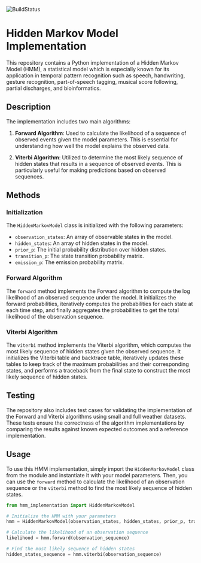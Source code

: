 ![BuildStatus](https://github.com/zyj1729/HW6-HMM/actions/workflows/main.yml/badge.svg?event=push)
# Hidden Markov Model Implementation

This repository contains a Python implementation of a Hidden Markov Model (HMM), a statistical model which is especially known for its application in temporal pattern recognition such as speech, handwriting, gesture recognition, part-of-speech tagging, musical score following, partial discharges, and bioinformatics.

## Description

The implementation includes two main algorithms:

1. **Forward Algorithm**: Used to calculate the likelihood of a sequence of observed events given the model parameters. This is essential for understanding how well the model explains the observed data.

2. **Viterbi Algorithm**: Utilized to determine the most likely sequence of hidden states that results in a sequence of observed events. This is particularly useful for making predictions based on observed sequences.

## Methods

### Initialization

The `HiddenMarkovModel` class is initialized with the following parameters:

- `observation_states`: An array of observable states in the model.
- `hidden_states`: An array of hidden states in the model.
- `prior_p`: The initial probability distribution over hidden states.
- `transition_p`: The state transition probability matrix.
- `emission_p`: The emission probability matrix.

### Forward Algorithm

The `forward` method implements the Forward algorithm to compute the log likelihood of an observed sequence under the model. It initializes the forward probabilities, iteratively computes the probabilities for each state at each time step, and finally aggregates the probabilities to get the total likelihood of the observation sequence.

### Viterbi Algorithm

The `viterbi` method implements the Viterbi algorithm, which computes the most likely sequence of hidden states given the observed sequence. It initializes the Viterbi table and backtrace table, iteratively updates these tables to keep track of the maximum probabilities and their corresponding states, and performs a traceback from the final state to construct the most likely sequence of hidden states.

## Testing

The repository also includes test cases for validating the implementation of the Forward and Viterbi algorithms using small and full weather datasets. These tests ensure the correctness of the algorithm implementations by comparing the results against known expected outcomes and a reference implementation.

## Usage

To use this HMM implementation, simply import the `HiddenMarkovModel` class from the module and instantiate it with your model parameters. Then, you can use the `forward` method to calculate the likelihood of an observation sequence or the `viterbi` method to find the most likely sequence of hidden states.

```python
from hmm_implementation import HiddenMarkovModel

# Initialize the HMM with your parameters
hmm = HiddenMarkovModel(observation_states, hidden_states, prior_p, transition_p, emission_p)

# Calculate the likelihood of an observation sequence
likelihood = hmm.forward(observation_sequence)

# Find the most likely sequence of hidden states
hidden_states_sequence = hmm.viterbi(observation_sequence)
